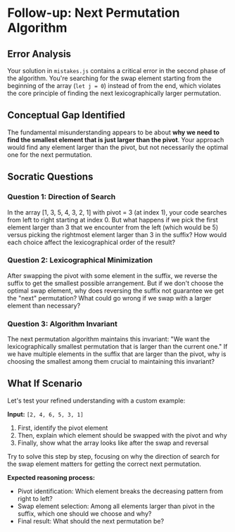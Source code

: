 # Follow-up: Next Permutation Algorithm

## Error Analysis
Your solution in `mistakes.js` contains a critical error in the second phase of the algorithm. You're searching for the swap element starting from the beginning of the array (`let j = 0`) instead of from the end, which violates the core principle of finding the next lexicographically larger permutation.

## Conceptual Gap Identified
The fundamental misunderstanding appears to be about **why we need to find the smallest element that is just larger than the pivot**. Your approach would find any element larger than the pivot, but not necessarily the optimal one for the next permutation.

## Socratic Questions

### Question 1: Direction of Search
In the array [1, 3, 5, 4, 3, 2, 1] with pivot = 3 (at index 1), your code searches from left to right starting at index 0. But what happens if we pick the first element larger than 3 that we encounter from the left (which would be 5) versus picking the rightmost element larger than 3 in the suffix? How would each choice affect the lexicographical order of the result?

### Question 2: Lexicographical Minimization
After swapping the pivot with some element in the suffix, we reverse the suffix to get the smallest possible arrangement. But if we don't choose the optimal swap element, why does reversing the suffix not guarantee we get the "next" permutation? What could go wrong if we swap with a larger element than necessary?

### Question 3: Algorithm Invariant
The next permutation algorithm maintains this invariant: "We want the lexicographically smallest permutation that is larger than the current one." If we have multiple elements in the suffix that are larger than the pivot, why is choosing the smallest among them crucial to maintaining this invariant?

## What If Scenario
Let's test your refined understanding with a custom example:

**Input:** `[2, 4, 6, 5, 3, 1]`

1. First, identify the pivot element
2. Then, explain which element should be swapped with the pivot and why
3. Finally, show what the array looks like after the swap and reversal

Try to solve this step by step, focusing on why the direction of search for the swap element matters for getting the correct next permutation.

**Expected reasoning process:**
- Pivot identification: Which element breaks the decreasing pattern from right to left?
- Swap element selection: Among all elements larger than pivot in the suffix, which one should we choose and why?
- Final result: What should the next permutation be?
